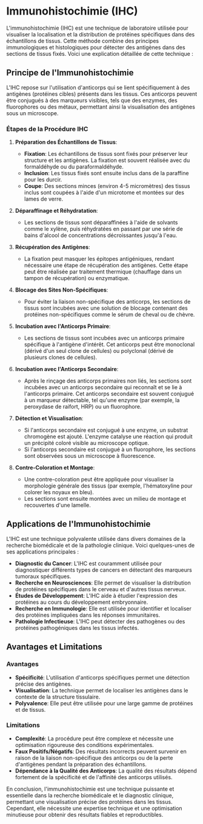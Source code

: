 # Immunohistochimie (IHC)

L'immunohistochimie (IHC) est une technique de laboratoire utilisée pour visualiser la localisation et la distribution de protéines spécifiques dans des échantillons de tissus. Cette méthode combine des principes immunologiques et histologiques pour détecter des antigènes dans des sections de tissus fixés. Voici une explication détaillée de cette technique :

## Principe de l'Immunohistochimie

L'IHC repose sur l'utilisation d'anticorps qui se lient spécifiquement à des antigènes (protéines cibles) présents dans les tissus. Ces anticorps peuvent être conjugués à des marqueurs visibles, tels que des enzymes, des fluorophores ou des métaux, permettant ainsi la visualisation des antigènes sous un microscope.

### Étapes de la Procédure IHC

1. **Préparation des Échantillons de Tissus**:
   - **Fixation**: Les échantillons de tissus sont fixés pour préserver leur structure et les antigènes. La fixation est souvent réalisée avec du formaldéhyde ou du paraformaldéhyde.
   - **Inclusion**: Les tissus fixés sont ensuite inclus dans de la paraffine pour les durcir.
   - **Coupe**: Des sections minces (environ 4-5 micromètres) des tissus inclus sont coupées à l'aide d'un microtome et montées sur des lames de verre.

2. **Déparaffinage et Réhydratation**:
   - Les sections de tissus sont déparaffinées à l'aide de solvants comme le xylène, puis réhydratées en passant par une série de bains d'alcool de concentrations décroissantes jusqu'à l'eau.

3. **Récupération des Antigènes**:
   - La fixation peut masquer les épitopes antigéniques, rendant nécessaire une étape de récupération des antigènes. Cette étape peut être réalisée par traitement thermique (chauffage dans un tampon de récupération) ou enzymatique.

4. **Blocage des Sites Non-Spécifiques**:
   - Pour éviter la liaison non-spécifique des anticorps, les sections de tissus sont incubées avec une solution de blocage contenant des protéines non-spécifiques comme le sérum de cheval ou de chèvre.

5. **Incubation avec l'Anticorps Primaire**:
   - Les sections de tissus sont incubées avec un anticorps primaire spécifique à l'antigène d'intérêt. Cet anticorps peut être monoclonal (dérivé d'un seul clone de cellules) ou polyclonal (dérivé de plusieurs clones de cellules).

6. **Incubation avec l'Anticorps Secondaire**:
   - Après le rinçage des anticorps primaires non liés, les sections sont incubées avec un anticorps secondaire qui reconnaît et se lie à l'anticorps primaire. Cet anticorps secondaire est souvent conjugué à un marqueur détectable, tel qu'une enzyme (par exemple, la peroxydase de raifort, HRP) ou un fluorophore.

7. **Détection et Visualisation**:
   - Si l'anticorps secondaire est conjugué à une enzyme, un substrat chromogène est ajouté. L'enzyme catalyse une réaction qui produit un précipité coloré visible au microscope optique.
   - Si l'anticorps secondaire est conjugué à un fluorophore, les sections sont observées sous un microscope à fluorescence.

8. **Contre-Coloration et Montage**:
   - Une contre-coloration peut être appliquée pour visualiser la morphologie générale des tissus (par exemple, l'hématoxyline pour colorer les noyaux en bleu).
   - Les sections sont ensuite montées avec un milieu de montage et recouvertes d'une lamelle.

## Applications de l'Immunohistochimie

L'IHC est une technique polyvalente utilisée dans divers domaines de la recherche biomédicale et de la pathologie clinique. Voici quelques-unes de ses applications principales :

- **Diagnostic du Cancer**: L'IHC est couramment utilisée pour diagnostiquer différents types de cancers en détectant des marqueurs tumoraux spécifiques.
- **Recherche en Neurosciences**: Elle permet de visualiser la distribution de protéines spécifiques dans le cerveau et d'autres tissus nerveux.
- **Études de Développement**: L'IHC aide à étudier l'expression des protéines au cours du développement embryonnaire.
- **Recherche en Immunologie**: Elle est utilisée pour identifier et localiser des protéines impliquées dans les réponses immunitaires.
- **Pathologie Infectieuse**: L'IHC peut détecter des pathogènes ou des protéines pathogéniques dans les tissus infectés.

## Avantages et Limitations

### Avantages
- **Spécificité**: L'utilisation d'anticorps spécifiques permet une détection précise des antigènes.
- **Visualisation**: La technique permet de localiser les antigènes dans le contexte de la structure tissulaire.
- **Polyvalence**: Elle peut être utilisée pour une large gamme de protéines et de tissus.

### Limitations
- **Complexité**: La procédure peut être complexe et nécessite une optimisation rigoureuse des conditions expérimentales.
- **Faux Positifs/Négatifs**: Des résultats incorrects peuvent survenir en raison de la liaison non-spécifique des anticorps ou de la perte d'antigènes pendant la préparation des échantillons.
- **Dépendance à la Qualité des Anticorps**: La qualité des résultats dépend fortement de la spécificité et de l'affinité des anticorps utilisés.

En conclusion, l'immunohistochimie est une technique puissante et essentielle dans la recherche biomédicale et le diagnostic clinique, permettant une visualisation précise des protéines dans les tissus. Cependant, elle nécessite une expertise technique et une optimisation minutieuse pour obtenir des résultats fiables et reproductibles.
